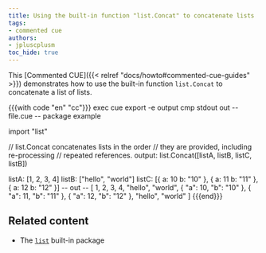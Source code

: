 ```yaml
---
title: Using the built-in function "list.Concat" to concatenate lists
tags:
- commented cue
authors:
- jpluscplusm
toc_hide: true
---
```


This [Commented CUE]({{< relref "docs/howto#commented-cue-guides" >}})
demonstrates how to use the built-in function `list.Concat` to concatenate a
list of lists.

{{{with code "en" "cc"}}}
exec cue export -e output
cmp stdout out
-- file.cue --
package example

import "list"

// list.Concat concatenates lists in the order
// they are provided, including re-processing
// repeated references.
output: list.Concat([listA, listB, listC, listB])

listA: [1, 2, 3, 4]
listB: ["hello", "world"]
listC: [{
	a: 10
	b: "10"
}, {
	a: 11
	b: "11"
}, {
	a: 12
	b: "12"
}]
-- out --
[
    1,
    2,
    3,
    4,
    "hello",
    "world",
    {
        "a": 10,
        "b": "10"
    },
    {
        "a": 11,
        "b": "11"
    },
    {
        "a": 12,
        "b": "12"
    },
    "hello",
    "world"
]
{{{end}}}

## Related content

- The [`list`](https://pkg.go.dev/cuelang.org/go/pkg/list) built-in package
